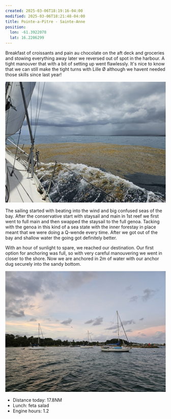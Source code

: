 ```yaml
---
created: 2025-03-06T18:19:16-04:00
modified: 2025-03-06T18:21:48-04:00
title: Pointe-a-Pitre - Sainte-Anne
position:
  lon: -61.3922078
  lat: 16.2206299
---
```


Breakfast of croissants and pain au chocolate on the aft deck and groceries and stowing everything away later we reversed out of spot in the harbour. A tight manouver that with a bit of setting up went flawlessly. It's nice to know that we can still make the tight turns with Lille Ø although we havent needed those skills since last year!

![Image](../2025/d6672c73e5b4e1f2adf543edf8ef9997.jpg) 

The sailing started with beating into the wind and big confused seas of the bay.  After the conservative start with staysail and main in 1st reef we first went to full main and then swapped the staysail to the full genoa. Tacking with the genoa in this kind of a sea state with the inner forestay in place meant that we were doing a Q-wende every time. After we got out of the bay and shallow water the going got definitely better.  

With an hour of sunlight to spare, we reached our destination. Our first option for anchoring was full, so with very careful manouvering we went in closer to the shore. Now we are anchored in 2m of water with our anchor dug securely into the sandy bottom.

![Image](../2025/781cb2f83f2bdf700b685368f57e4edb.jpg) 

* Distance today: 17.8NM
* Lunch: feta salad
* Engine hours: 1.2
